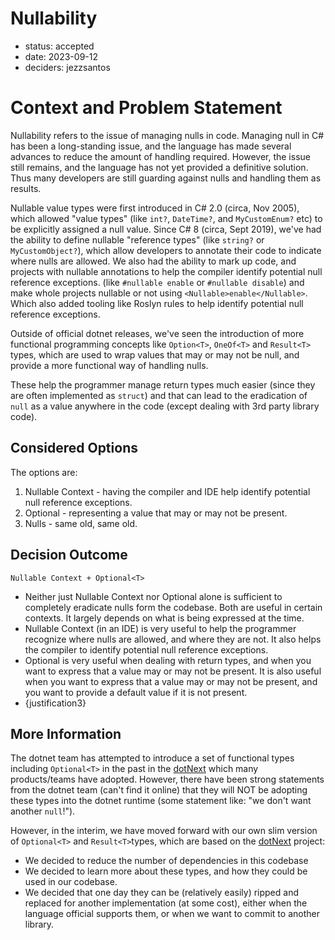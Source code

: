 # Nullability

* status: accepted
* date: 2023-09-12
* deciders: jezzsantos

# Context and Problem Statement

Nullability refers to the issue of managing nulls in code.
Managing null in C# has been a long-standing issue, and the language has made several advances to reduce the amount of handling required.
However, the issue still remains, and the language has not yet provided a definitive solution. Thus many developers are still guarding against nulls and handling them as results.

Nullable value types were first introduced in C# 2.0 (circa, Nov 2005), which allowed "value types" (like `int?`, `DateTime?`, and `MyCustomEnum?` etc) to be explicitly assigned a null value.
Since C# 8 (circa, Sept 2019), we've had the ability to define nullable "reference types" (like `string?` or `MyCustomObject?`), which allow developers to annotate their code to indicate where nulls are allowed. We also had the ability to mark up code, and projects with nullable annotations to help the compiler identify potential null reference exceptions. (like `#nullable enable` or `#nullable disable`) and make whole projects nullable or not using `<Nullable>enable</Nullable>`. Which also added tooling like Roslyn rules to help identify potential null reference exceptions.

Outside of official dotnet releases, we've seen the introduction of more functional programming concepts like `Option<T>`, `OneOf<T>` and `Result<T>` types, which are used to wrap values that may or may not be null, and provide a more functional way of handling nulls.

These help the programmer manage return types much easier (since they are often implemented as `struct`) and that can lead to the eradication of `null` as a value anywhere in the code (except dealing with 3rd party library code).

## Considered Options

The options are:

1. Nullable Context - having the compiler and IDE help identify potential null reference exceptions.
2. Optional<T> - representing a value that may or may not be present.
3. Nulls - same old, same old.

## Decision Outcome

`Nullable Context + Optional<T>`

- Neither just Nullable Context nor Optional<T> alone is sufficient to completely eradicate nulls form the codebase. Both are useful in certain contexts. It largely depends on what is being expressed at the time.
- Nullable Context (in an IDE) is very useful to help the programmer recognize where nulls are allowed, and where they are not. It also helps the compiler to identify potential null reference exceptions.
- Optional<T> is very useful when dealing with return types, and when you want to express that a value may or may not be present. It is also useful when you want to express that a value may or may not be present, and you want to provide a default value if it is not present.
- {justification3}

## More Information

The dotnet team has attempted to introduce a set of functional types including `Optional<T>` in the past in the [dotNext](https://github.com/dotnet/dotNext) which many products/teams have adopted. However, there have been strong statements from the dotnet team (can't find it online) that they will NOT be adopting these types into the dotnet runtime (some statement like: "we don't want another `null`!").

However, in the interim, we have moved forward with our own slim version of `Optional<T>` and `Result<T>`types, which are based on the [dotNext](https://github.com/dotnet/dotNext) project:

- We decided to reduce the number of dependencies in this codebase
- We decided to learn more about these types, and how they could be used in our codebase.
- We decided that one day they can be (relatively easily) ripped and replaced for another implementation (at some cost), either when the language official supports them, or when we want to commit to another library.
